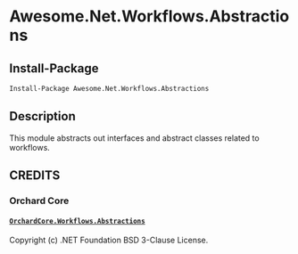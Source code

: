 # Awesome.Net.Workflows.Abstractions

## Install-Package

```pm
Install-Package Awesome.Net.Workflows.Abstractions
```

## Description

This module abstracts out interfaces and abstract classes related to workflows.

## CREDITS

### Orchard Core
#### [``OrchardCore.Workflows.Abstractions``](https://github.com/OrchardCMS/OrchardCore/blob/dev/src/OrchardCore.Modules/OrchardCore.Workflows.Abstractions)
Copyright (c) .NET Foundation BSD 3-Clause License.
